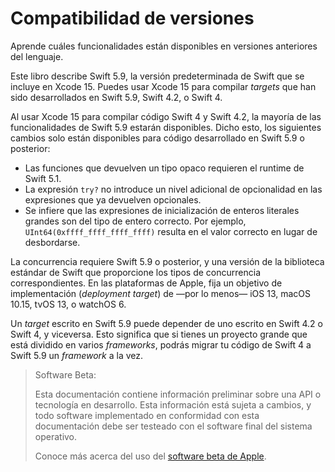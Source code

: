 # Compatibilidad de versiones

Aprende cuáles funcionalidades están disponibles en versiones anteriores del lenguaje.

Este libro describe Swift 5.9,
la versión predeterminada de Swift que se incluye en Xcode 15.
Puedes usar Xcode 15 para compilar *targets*
que han sido desarrollados en Swift 5.9, Swift 4.2, o Swift 4.

<!--
  - test: `swift-version`

  ```swifttest
  >> #if swift(>=5.9.1)
  >>     print("Too new")
  >> #elseif swift(>=5.9)
  >>     print("Just right")
  >> #else
  >>     print("Too old")
  >> #endif
  << Just right
  ```
-->

Al usar Xcode 15 para compilar código Swift 4 y Swift 4.2,
la mayoría de las funcionalidades de Swift 5.9 estarán disponibles.
Dicho esto,
los siguientes cambios solo están disponibles
para código desarrollado en Swift 5.9 o posterior:

- Las funciones que devuelven un tipo opaco requieren el runtime de Swift 5.1.
- La expresión `try?` no introduce un nivel adicional de opcionalidad en las
  expresiones que ya devuelven opcionales.
- Se infiere que las expresiones de inicialización de enteros literales
  grandes son del tipo de entero correcto.
  Por ejemplo, `UInt64(0xffff_ffff_ffff_ffff)` resulta en el valor correcto
  en lugar de desbordarse.

La concurrencia requiere Swift 5.9 o posterior,
y una versión de la biblioteca estándar de Swift
que proporcione los tipos de concurrencia correspondientes.
En las plataformas de Apple,
fija un objetivo de implementación (*deployment target*)
de —por lo menos— iOS 13, macOS 10.15, tvOS 13, o watchOS 6.

Un *target* escrito en Swift 5.9 puede depender
de uno escrito en Swift 4.2 o Swift 4,
y viceversa.
Esto significa que si tienes un proyecto grande
que está dividido en varios *frameworks*,
podrás migrar tu código de Swift 4 a Swift 5.9
un *framework* a la vez.

> Software Beta:
>
> Esta documentación contiene información preliminar sobre una API o tecnología en desarrollo. Esta información está sujeta a cambios, y todo software implementado en conformidad con esta documentación debe ser testeado con el software final del sistema operativo.
>
> Conoce más acerca del uso del [software beta de Apple](https://developer.apple.com/es/support/beta-software/).

<!--
Este archivo fuente es parte del proyecto de código abierto Swift.org

Copyright (c) 2014 - 2023 Apple Inc. y los autores del proyecto Swift
Licenciado bajo la Licencia Apache v2.0 con Runtime Library Exception

Consulta https://swift.org/LICENSE.txt para información sobre la licencia
Consulta https://swift.org/CONTRIBUTING.txt para ver la lista de autores del proyecto Swift
-->
